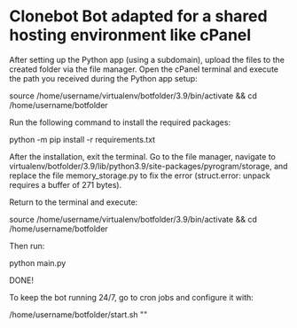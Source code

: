 # Clonebot Bot adapted for a shared hosting environment like cPanel

After setting up the Python app (using a subdomain), upload the files to the created folder via the file manager. Open the cPanel terminal and execute the path you received during the Python app setup:

source /home/username/virtualenv/botfolder/3.9/bin/activate && cd /home/username/botfolder

Run the following command to install the required packages:

python -m pip install -r requirements.txt

After the installation, exit the terminal. Go to the file manager, navigate to virtualenv/botfolder/3.9/lib/python3.9/site-packages/pyrogram/storage, and replace the file memory_storage.py to fix the error (struct.error: unpack requires a buffer of 271 bytes).

Return to the terminal and execute:

source /home/username/virtualenv/botfolder/3.9/bin/activate && cd /home/username/botfolder

Then run:

python main.py

DONE!

To keep the bot running 24/7, go to cron jobs and configure it with:

/home/username/botfolder/start.sh
""


</details>
